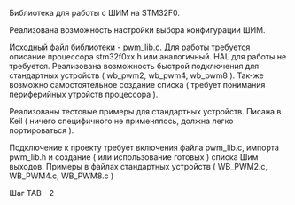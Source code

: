 Библиотека для работы с ШИМ на STM32F0.

Реализована возможность настройки выбора конфигурации ШИМ.

Исходный файл библиотеки - pwm_lib.c.
Для работы требуется описание процессора stm32f0xx.h или аналогичный.
HAL для работы не требуется.
Реализована возможность быстрой подключения для стандартных устройств ( wb_pwm2, wb_pwm4, wb_pwm8 ).
Так-же возможно самостоятельное создание списка ( требует понимания периферийных утройств процессора ). 

Реализованы тестовые примеры для стандартных устройств.
Писана в Keil ( ничего специфичного не применялось, должна легко портироваться ).

Подключение к проекту требует включения файла pwm_lib.c, импорта pwm_lib.h и создание ( или использование готовых )
списка Шим выходов.
Примеры в файлах стандартных устройств ( WB_PWM2.с, WB_PWM4.с, WB_PWM8.с )

Шаг TAB - 2

